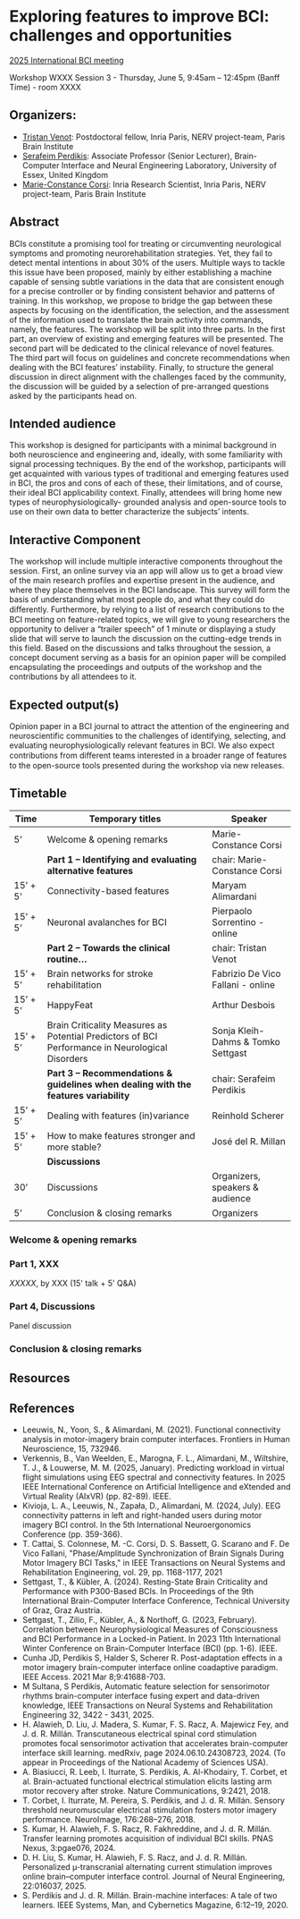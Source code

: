 # Exploring features to improve BCI: challenges and opportunities


[2025 International BCI meeting](https://bcisociety.org/bci-meeting/)


Workshop WXXX Session 3 - Thursday, June 5, 9:45am – 12:45pm (Banff Time) - room XXXX

## Organizers:
- [Tristan Venot](https://tristanvenot2.wordpress.com/): Postdoctoral fellow, Inria Paris, NERV project-team, Paris Brain Institute
- [Serafeim Perdikis](https://www.essex.ac.uk/people/PERDI05405/Serafeim-Perdikis): Associate Professor (Senior Lecturer), Brain-Computer Interface and Neural Engineering Laboratory, University of Essex, United Kingdom
- [Marie-Constance Corsi](https://marieconstance-corsi.netlify.app/): Inria Research Scientist, Inria Paris, NERV project-team, Paris Brain Institute


## Abstract
BCIs constitute a promising tool for treating or circumventing neurological symptoms and
promoting neurorehabilitation strategies. Yet, they fail to detect mental intentions in about 30% of
the users. Multiple ways to tackle this issue have been proposed, mainly by either establishing a
machine capable of sensing subtle variations in the data that are consistent enough for a precise
controller or by finding consistent behavior and patterns of training. In this workshop, we propose
to bridge the gap between these aspects by focusing on the identification, the selection, and the
assessment of the information used to translate the brain activity into commands, namely, the
features.
The workshop will be split into three parts. In the first part, an overview of existing and emerging
features will be presented. The second part will be dedicated to the clinical relevance of novel
features. The third part will focus on guidelines and concrete recommendations when dealing with
the BCI features’ instability. Finally, to structure the general discussion in direct alignment with the
challenges faced by the community, the discussion will be guided by a selection of pre-arranged
questions asked by the participants head on.


## Intended audience
This workshop is designed for participants with a minimal background in both neuroscience and
engineering and, ideally, with some familiarity with signal processing techniques. By the end of the
workshop, participants will get acquainted with various types of traditional and emerging features
used in BCI, the pros and cons of each of these, their limitations, and of course, their ideal BCI
applicability context. Finally, attendees will bring home new types of neurophysiologically-
grounded analysis and open-source tools to use on their own data to better characterize the
subjects’ intents.


## Interactive Component
The workshop will include multiple interactive components throughout the session.
First, an online survey via an app will allow us to get a broad view of the main research profiles
and expertise present in the audience, and where they place themselves in the BCI landscape. This
survey will form the basis of understanding what most people do, and what they could do
diﬀerently. Furthermore, by relying to a list of research contributions to the BCI meeting on
feature-related topics, we will give to young researchers the opportunity to deliver a “trailer speech”
of 1 minute or displaying a study slide that will serve to launch the discussion on the cutting-edge
trends in this field. Based on the discussions and talks throughout the session, a concept document
serving as a basis for an opinion paper will be compiled encapsulating the proceedings and outputs
of the workshop and the contributions by all attendees to it. 

## Expected output(s)
Opinion paper in a BCI journal to attract the attention of the engineering and neuroscientific
communities to the challenges of identifying, selecting, and evaluating neurophysiologically
relevant features in BCI.
We also expect contributions from diﬀerent teams interested in a broader range of features to the
open-source tools presented during the workshop via new releases.


## Timetable

| Time     | Temporary titles                                                                                | Speaker                              |
| -------- | ----------------------------------------------------------------------------------------------- | ------------------------------------ |
| 5’       | Welcome & opening remarks                                                                       | Marie-Constance Corsi                |
|          | **Part 1 – Identifying and evaluating alternative features**                                    | chair: Marie-Constance Corsi         |
| 15’ + 5’ | Connectivity-based features                                                                     | Maryam Alimardani                    |
| 15’ + 5’ | Neuronal avalanches for BCI                                                                     | Pierpaolo Sorrentino - online        |
|          | **Part 2 – Towards the clinical routine…**                                                      | chair: Tristan Venot                 |
| 15’ + 5’ | Brain networks for stroke rehabilitation                                                        | Fabrizio De Vico Fallani - online    |
| 15’ + 5’ | HappyFeat                                                                                       | Arthur Desbois                       |
| 15’ + 5’ | Brain Criticality Measures as Potential Predictors of BCI Performance in Neurological Disorders | Sonja Kleih-Dahms & Tomko Settgast   |
|          | **Part 3 – Recommendations & guidelines when dealing with the features variability**            | chair: Serafeim Perdikis             |
| 15’ + 5’ | Dealing with features (in)variance                                                              | Reinhold Scherer                     |
| 15’ + 5’ | How to make features stronger and more stable?                                                  | José del R. Millan                   |
|          | **Discussions**                                                                                 |                                      |
| 30’      | Discussions                                                                                     | Organizers, speakers & audience      |
| 5’       | Conclusion & closing remarks                                                                    | Organizers                           |


### Welcome & opening remarks

### Part 1, XXX
*XXXXX*, by XXX (15' talk + 5' Q&A)

### Part 4, Discussions
Panel discussion

### Conclusion & closing remarks

## Resources

## References
* Leeuwis, N., Yoon, S., & Alimardani, M. (2021). Functional connectivity analysis in motor-imagery brain computer interfaces. Frontiers in Human Neuroscience, 15, 732946.
* Verkennis, B., Van Weelden, E., Marogna, F. L., Alimardani, M., Wiltshire, T. J., & Louwerse, M. M. (2025, January). Predicting workload in virtual flight simulations using EEG spectral and connectivity features. In 2025 IEEE International Conference on Artificial Intelligence and eXtended and Virtual Reality (AIxVR) (pp. 82-89). IEEE.
* Kivioja, L. A., Leeuwis, N., Zapała, D., Alimardani, M. (2024, July). EEG connectivity patterns in left and right-handed users during motor imagery BCI control. In the 5th International Neuroergonomics Conference (pp. 359-366).
* T. Cattai, S. Colonnese, M. -C. Corsi, D. S. Bassett, G. Scarano and F. De Vico Fallani, "Phase/Amplitude Synchronization of Brain Signals During Motor Imagery BCI Tasks," in IEEE Transactions on Neural Systems and Rehabilitation Engineering, vol. 29, pp. 1168-1177, 2021
* Settgast, T., & Kübler, A. (2024). Resting-State Brain Criticality and Performance with P300-Based BCIs. In Proceedings of the 9th International Brain-Computer Interface Conference, Technical University of Graz, Graz Austria.
* Settgast, T., Zilio, F., Kübler, A., & Northoff, G. (2023, February). Correlation between Neurophysiological Measures of Consciousness and BCI Performance in a Locked-in Patient. In 2023 11th International Winter Conference on Brain-Computer Interface (BCI) (pp. 1-6). IEEE.
* Cunha JD, Perdikis S, Halder S, Scherer R. Post-adaptation effects in a motor imagery brain-computer interface online coadaptive paradigm. IEEE Access. 2021 Mar 8;9:41688-703.
* M Sultana, S Perdikis, Automatic feature selection for sensorimotor rhythms brain-computer interface fusing expert and data-driven knowledge, IEEE Transactions on Neural Systems and Rehabilitation Engineering 32, 3422 - 3431, 2025.
* H. Alawieh, D. Liu, J. Madera, S. Kumar, F. S. Racz, A. Majewicz Fey, and J. d. R. Millán. Transcutaneous electrical spinal cord stimulation promotes focal sensorimotor activation that accelerates brain-computer interface skill learning. medRxiv, page 2024.06.10.24308723, 2024. (To appear in Proceedings of the National Academy of Sciences USA).
* A. Biasiucci, R. Leeb, I. Iturrate, S. Perdikis, A. Al-Khodairy, T. Corbet, et al. Brain-actuated functional electrical stimulation elicits lasting arm motor recovery after stroke. Nature Communications, 9:2421, 2018.
* T. Corbet, I. Iturrate, M. Pereira, S. Perdikis, and J. d. R. Millán. Sensory threshold neuromuscular electrical stimulation fosters motor imagery performance. NeuroImage, 176:268–276, 2018.
* S. Kumar, H. Alawieh, F. S. Racz, R. Fakhreddine, and J. d. R. Millán. Transfer learning promotes acquisition of individual BCI skills. PNAS Nexus, 3:pgae076, 2024.
* D. H. Liu, S. Kumar, H. Alawieh, F. S. Racz, and J. d. R. Millán. Personalized µ-transcranial alternating current stimulation improves online brain–computer interface control. Journal of Neural Engineering, 22:016037, 2025.
* S. Perdikis and J. d. R. Millán. Brain-machine interfaces: A tale of two learners. IEEE Systems, Man, and Cybernetics Magazine, 6:12–19, 2020.
